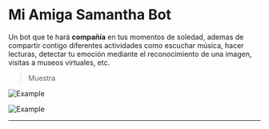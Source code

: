 # Mi Amiga Samantha Bot
Un bot que te hará **compañía** en tus momentos de soledad, ademas de compartir contigo diferentes actividades como escuchar música, hacer lecturas, detectar tu emoción mediante el reconocimiento de una imagen, visitas a museos virtuales, etc.

>Muestra

![Example](https://github.com/MariaDelCarmenHernandezDiaz/MiAmigaSamanthaBot/blob/master/1.jpg "Samantha")

![Example](https://github.com/MariaDelCarmenHernandezDiaz/MiAmigaSamanthaBot/blob/master/3.jpg "Samantha")

***
